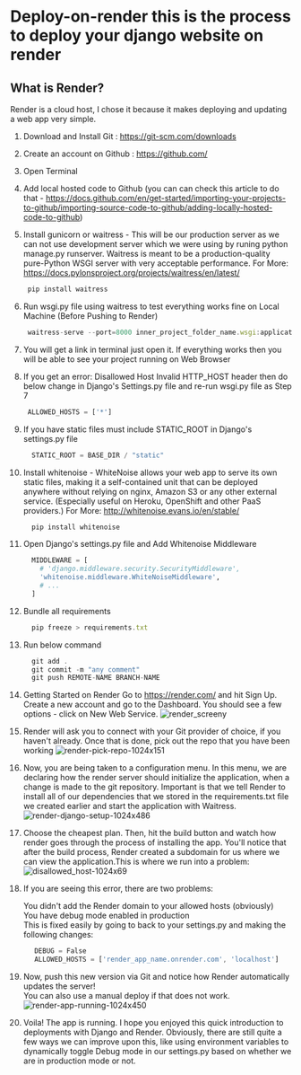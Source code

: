 # Deploy-on-render this is the process to deploy your django website on render

## What is Render?
  Render is a cloud host, I chose it because it makes deploying and updating a web app very simple.

1. Download and Install Git : https://git-scm.com/downloads
2. Create an account on Github : https://github.com/
3. Open Terminal

4. Add local hosted code to Github (you can can check this article to do that - https://docs.github.com/en/get-started/importing-your-projects-to-github/importing-source-code-to-github/adding-locally-hosted-code-to-github)
   
5. Install gunicorn or waitress - This will be our production server as we can not use development server which we were using by runing python manage.py runserver. Waitress is meant to be a production-quality pure-Python WSGI server with very acceptable performance. For More: https://docs.pylonsproject.org/projects/waitress/en/latest/ 
     ```javascript
      pip install waitress
     ```
6. Run wsgi.py file using waitress to test everything works fine on Local Machine (Before Pushing to Render)
     ```javascript
      waitress-serve --port=8000 inner_project_folder_name.wsgi:application
     ```
7. You will get a link in terminal just open it. If everything works then you will be able to see your project running on Web Browser
8. If you get an error: Disallowed Host Invalid HTTP_HOST header then do below change in Django's Settings.py file and re-run wsgi.py file as Step 7
     ```python
      ALLOWED_HOSTS = ['*']
     ```       
9. If you have static files must include STATIC_ROOT in Django's settings.py file
    ```python
      STATIC_ROOT = BASE_DIR / "static"
    ```
10. Install whitenoise - WhiteNoise allows your web app to serve its own static files, making it a self-contained unit that can be deployed anywhere without relying on nginx, Amazon S3 or any other external service. (Especially useful on Heroku, OpenShift and other PaaS providers.) For More: http://whitenoise.evans.io/en/stable/
    ```javascript
      pip install whitenoise
    ```
11. Open Django's settings.py file and Add Whitenoise Middleware
    ```python
      MIDDLEWARE = [
        # 'django.middleware.security.SecurityMiddleware',
        'whitenoise.middleware.WhiteNoiseMiddleware',
        # ...
      ]
    ```
12. Bundle all requirements
    ```javascript
      pip freeze > requirements.txt
    ```

13. Run below command
    ```javascript
      git add .
      git commit -m "any comment"
      git push REMOTE-NAME BRANCH-NAME
    ```
 14. Getting Started on Render
      Go to https://render.com/ and hit Sign Up. Create a new account and go to the Dashboard. You should see a few options - click on New Web Service.
      ![render_screeny](https://user-images.githubusercontent.com/100860551/209301297-daac7ea6-bb7d-4ff4-bda3-192681593708.jpg)
      
 15. Render will ask you to connect with your Git provider of choice, if you haven't already. Once that is done, pick out the repo that you have been working
     ![render-pick-repo-1024x151](https://user-images.githubusercontent.com/100860551/209303091-ac384a74-fa05-4291-b895-af23187e2deb.png)

 16. Now, you are being taken to a configuration menu. In this menu, we are declaring how the render server should initialize the application, when a change is made to the git repository. Important is that we tell Render to install all of our dependencies that we stored in the requirements.txt file we created earlier and start the application with Waitress.
    ![render-django-setup-1024x486](https://user-images.githubusercontent.com/100860551/209303241-0bd5c765-65b3-425e-92e6-650c836e93b9.png)
 
 17. Choose the cheapest plan. Then, hit the build button and watch how render goes through the process of installing the app. You'll notice that after the build process, Render created a subdomain for us where we can view the application.This is where we run into a problem:
     ![disallowed_host-1024x69](https://user-images.githubusercontent.com/100860551/209303545-564495a1-5e06-4522-96ce-2d1cfd286724.jpg)
 18. If you are seeing this error, there are two problems:

      You didn't add the Render domain to your allowed hosts (obviously) <BR />
      You have debug mode enabled in production <BR />
      This is fixed easily by going to back to your settings.py and making the following changes: 
```javascript
      DEBUG = False
      ALLOWED_HOSTS = ['render_app_name.onrender.com', 'localhost']
```
19. Now, push this new version via Git and notice how Render automatically updates the server!  <BR /> You can also use a manual deploy if that does not work.
    ![render-app-running-1024x450](https://user-images.githubusercontent.com/100860551/209305090-866113a4-8f2e-4056-98c8-776102075a73.png)

20. Voila! The app is running. I hope you enjoyed this quick introduction to deployments with Django and Render. Obviously, there are still quite a few ways we can improve upon this, like using environment variables to dynamically toggle Debug mode in our settings.py based on whether we are in production mode or not. 


